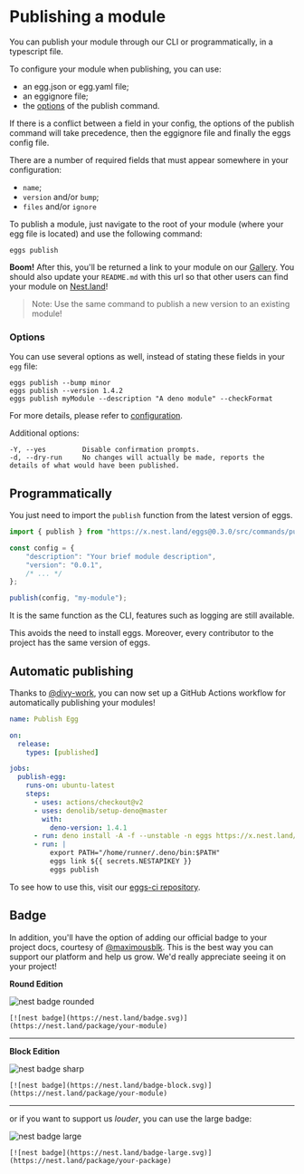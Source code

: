 # Publishing a module

You can publish your module through our CLI or programmatically, in a typescript file.

To configure your module when publishing, you can use:
 - an egg.json or egg.yaml file;
 - an eggignore file;
 - the [options](#options) of the publish command.

If there is a conflict between a field in your config, the options of the publish command will take precedence, then the eggignore file and finally the eggs config file.

There are a number of required fields that must appear somewhere in your configuration:
 - `name`;
 - `version` and/or `bump`;
 - `files` and/or `ignore`

To publish a module, just navigate to the root of your module (where your egg file is located) and use the following command:
```shell script
eggs publish
```
**Boom!** After this, you'll be returned a link to your module on our [Gallery](https://nest.land/gallery). You should also update your `README.md` with this url so that other users can find your module on [Nest.land](https://nest.land)!

> Note: Use the same command to publish a new version to an existing module!

### Options

You can use several options as well, instead of stating these fields in your `egg` file:
```shell script
eggs publish --bump minor
eggs publish --version 1.4.2
eggs publish myModule --description "A deno module" --checkFormat
```

For more details, please refer to [configuration](configuration.md#field-information).

Additional options:
```
-Y, --yes         Disable confirmation prompts.
-d, --dry-run     No changes will actually be made, reports the details of what would have been published.
```

## Programmatically

You just need to import the `publish` function from the latest version of eggs.

```ts
import { publish } from "https://x.nest.land/eggs@0.3.0/src/commands/publish.ts"

const config = {
    "description": "Your brief module description",
    "version": "0.0.1",
    /* ... */
};

publish(config, "my-module");
```

It is the same function as the CLI, features such as logging are still available.

This avoids the need to install eggs. Moreover, every contributor to the project has the same version of eggs.

## Automatic publishing

Thanks to [@divy-work](https://github.com/divy-work), you can now set up a GitHub Actions workflow for automatically publishing your modules!
```yml
name: Publish Egg

on:
  release:
    types: [published]

jobs:
  publish-egg:
    runs-on: ubuntu-latest
    steps:
      - uses: actions/checkout@v2
      - uses: denolib/setup-deno@master
        with:
          deno-version: 1.4.1
      - run: deno install -A -f --unstable -n eggs https://x.nest.land/eggs@0.2.3/mod.ts
      - run: |
          export PATH="/home/runner/.deno/bin:$PATH"
          eggs link ${{ secrets.NESTAPIKEY }}
          eggs publish
```
To see how to use this, visit our [eggs-ci repository](https://github.com/nestdotland/eggs-ci).

## Badge

In addition, you'll have the option of adding our official badge to your project docs, courtesy of [@maximousblk](https://github.com/maximousblk). This is the best way you can support our platform and help us grow. We'd really appreciate seeing it on your project!

**Round Edition**

![nest badge rounded](https://nest.land/badge.svg)

```
[![nest badge](https://nest.land/badge.svg)](https://nest.land/package/your-module)
```
<hr>

**Block Edition**

![nest badge sharp](https://nest.land/badge-block.svg)

```
[![nest badge](https://nest.land/badge-block.svg)](https://nest.land/package/your-module)
```
<hr>

or if you want to support us *louder*, you can use the large badge:

![nest badge large](https://nest.land/badge-large.svg)

```
[![nest badge](https://nest.land/badge-large.svg)](https://nest.land/package/your-package)
```
